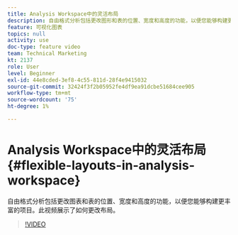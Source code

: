 ```yaml
---
title: Analysis Workspace中的灵活布局
description: 自由格式分析包括更改图形和表的位置、宽度和高度的功能，以便您能够构建更丰富的项目。 此视频展示了如何更改布局。
feature: 可视化图表
topics: null
activity: use
doc-type: feature video
team: Technical Marketing
kt: 2137
role: User
level: Beginner
exl-id: 44e8cded-3ef8-4c55-811d-28f4e9415032
source-git-commit: 32424f3f2b05952fe4df9ea91dcbe51684cee905
workflow-type: tm+mt
source-wordcount: '75'
ht-degree: 1%

---
```


# Analysis Workspace中的灵活布局 {#flexible-layouts-in-analysis-workspace}

 自由格式分析包括更改图表和表的位置、宽度和高度的功能，以便您能够构建更丰富的项目。此视频展示了如何更改布局。

>[!VIDEO](https://video.tv.adobe.com/v/24706/?quality=12)
